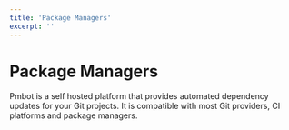 ```yaml
---
title: 'Package Managers'
excerpt: ''
---
```


# Package Managers

Pmbot is a self hosted platform that provides automated dependency updates for your Git projects. It is compatible with most Git providers, CI platforms and package managers.
